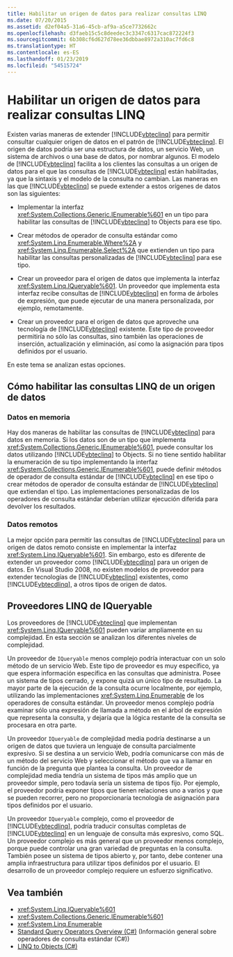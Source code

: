 ```yaml
---
title: Habilitar un origen de datos para realizar consultas LINQ
ms.date: 07/20/2015
ms.assetid: d2ef04a5-31a6-45cb-af9a-a5ce7732662c
ms.openlocfilehash: d3faeb15c5c8deedec3c3347c6317cac872224f3
ms.sourcegitcommit: 6b308cf6d627d78ee36dbbae8972a310ac7fd6c8
ms.translationtype: HT
ms.contentlocale: es-ES
ms.lasthandoff: 01/23/2019
ms.locfileid: "54515724"
---
```

# <a name="enabling-a-data-source-for-linq-querying"></a>Habilitar un origen de datos para realizar consultas LINQ
Existen varias maneras de extender [!INCLUDE[vbteclinq](~/includes/vbteclinq-md.md)] para permitir consultar cualquier origen de datos en el patrón de [!INCLUDE[vbteclinq](~/includes/vbteclinq-md.md)]. El origen de datos podría ser una estructura de datos, un servicio Web, un sistema de archivos o una base de datos, por nombrar algunos. El modelo de [!INCLUDE[vbteclinq](~/includes/vbteclinq-md.md)] facilita a los clientes las consultas a un origen de datos para el que las consultas de [!INCLUDE[vbteclinq](~/includes/vbteclinq-md.md)] están habilitadas, ya que la sintaxis y el modelo de la consulta no cambian. Las maneras en las que [!INCLUDE[vbteclinq](~/includes/vbteclinq-md.md)] se puede extender a estos orígenes de datos son las siguientes:  
  
-   Implementar la interfaz <xref:System.Collections.Generic.IEnumerable%601> en un tipo para habilitar las consultas de [!INCLUDE[vbteclinq](~/includes/vbteclinq-md.md)] to Objects para ese tipo.  
  
-   Crear métodos de operador de consulta estándar como <xref:System.Linq.Enumerable.Where%2A> y <xref:System.Linq.Enumerable.Select%2A> que extienden un tipo para habilitar las consultas personalizadas de [!INCLUDE[vbteclinq](~/includes/vbteclinq-md.md)] para ese tipo.  
  
-   Crear un proveedor para el origen de datos que implementa la interfaz <xref:System.Linq.IQueryable%601>. Un proveedor que implementa esta interfaz recibe consultas de [!INCLUDE[vbteclinq](~/includes/vbteclinq-md.md)] en forma de árboles de expresión, que puede ejecutar de una manera personalizada, por ejemplo, remotamente.  
  
-   Crear un proveedor para el origen de datos que aproveche una tecnología de [!INCLUDE[vbteclinq](~/includes/vbteclinq-md.md)] existente. Este tipo de proveedor permitiría no sólo las consultas, sino también las operaciones de inserción, actualización y eliminación, así como la asignación para tipos definidos por el usuario.  
  
 En este tema se analizan estas opciones.  
  
## <a name="how-to-enable-linq-querying-of-your-data-source"></a>Cómo habilitar las consultas LINQ de un origen de datos  
  
### <a name="in-memory-data"></a>Datos en memoria  
 Hay dos maneras de habilitar las consultas de [!INCLUDE[vbteclinq](~/includes/vbteclinq-md.md)] para datos en memoria. Si los datos son de un tipo que implementa <xref:System.Collections.Generic.IEnumerable%601>, puede consultar los datos utilizando [!INCLUDE[vbteclinq](~/includes/vbteclinq-md.md)] to Objects. Si no tiene sentido habilitar la enumeración de su tipo implementando la interfaz <xref:System.Collections.Generic.IEnumerable%601>, puede definir métodos de operador de consulta estándar de [!INCLUDE[vbteclinq](~/includes/vbteclinq-md.md)] en ese tipo o crear métodos de operador de consulta estándar de [!INCLUDE[vbteclinq](~/includes/vbteclinq-md.md)] que extiendan el tipo. Las implementaciones personalizadas de los operadores de consulta estándar deberían utilizar ejecución diferida para devolver los resultados.  
  
### <a name="remote-data"></a>Datos remotos  
 La mejor opción para permitir las consultas de [!INCLUDE[vbteclinq](~/includes/vbteclinq-md.md)] para un origen de datos remoto consiste en implementar la interfaz <xref:System.Linq.IQueryable%601>. Sin embargo, esto es diferente de extender un proveedor como [!INCLUDE[vbtecdlinq](~/includes/vbtecdlinq-md.md)] para un origen de datos. En Visual Studio 2008, no existen modelos de proveedor para extender tecnologías de [!INCLUDE[vbteclinq](~/includes/vbteclinq-md.md)] existentes, como [!INCLUDE[vbtecdlinq](~/includes/vbtecdlinq-md.md)], a otros tipos de origen de datos.
  
## <a name="iqueryable-linq-providers"></a>Proveedores LINQ de IQueryable  
 Los proveedores de [!INCLUDE[vbteclinq](~/includes/vbteclinq-md.md)] que implementan <xref:System.Linq.IQueryable%601> pueden variar ampliamente en su complejidad. En esta sección se analizan los diferentes niveles de complejidad.  
  
 Un proveedor de `IQueryable` menos complejo podría interactuar con un solo método de un servicio Web. Este tipo de proveedor es muy específico, ya que espera información específica en las consultas que administra. Posee un sistema de tipos cerrado, y expone quizá un único tipo de resultado. La mayor parte de la ejecución de la consulta ocurre localmente, por ejemplo, utilizando las implementaciones <xref:System.Linq.Enumerable> de los operadores de consulta estándar. Un proveedor menos complejo podría examinar sólo una expresión de llamada a método en el árbol de expresión que representa la consulta, y dejaría que la lógica restante de la consulta se procesara en otra parte.  
  
 Un proveedor `IQueryable` de complejidad media podría destinarse a un origen de datos que tuviera un lenguaje de consulta parcialmente expresivo. Si se destina a un servicio Web, podría comunicarse con más de un método del servicio Web y seleccionar el método que va a llamar en función de la pregunta que plantea la consulta. Un proveedor de complejidad media tendría un sistema de tipos más amplio que un proveedor simple, pero todavía sería un sistema de tipos fijo. Por ejemplo, el proveedor podría exponer tipos que tienen relaciones uno a varios y que se pueden recorrer, pero no proporcionaría tecnología de asignación para tipos definidos por el usuario.  
  
 Un proveedor `IQueryable` complejo, como el proveedor de [!INCLUDE[vbtecdlinq](~/includes/vbtecdlinq-md.md)], podría traducir consultas completas de [!INCLUDE[vbteclinq](~/includes/vbteclinq-md.md)] en un lenguaje de consulta más expresivo, como SQL. Un proveedor complejo es más general que un proveedor menos complejo, porque puede controlar una gran variedad de preguntas en la consulta. También posee un sistema de tipos abierto y, por tanto, debe contener una amplia infraestructura para utilizar tipos definidos por el usuario. El desarrollo de un proveedor complejo requiere un esfuerzo significativo.  
  
## <a name="see-also"></a>Vea también

- <xref:System.Linq.IQueryable%601>
- <xref:System.Collections.Generic.IEnumerable%601>
- <xref:System.Linq.Enumerable>
- [Standard Query Operators Overview (C#)](../../../../csharp/programming-guide/concepts/linq/standard-query-operators-overview.md) (Información general sobre operadores de consulta estándar (C#))
- [LINQ to Objects (C#)](../../../../csharp/programming-guide/concepts/linq/linq-to-objects.md)

